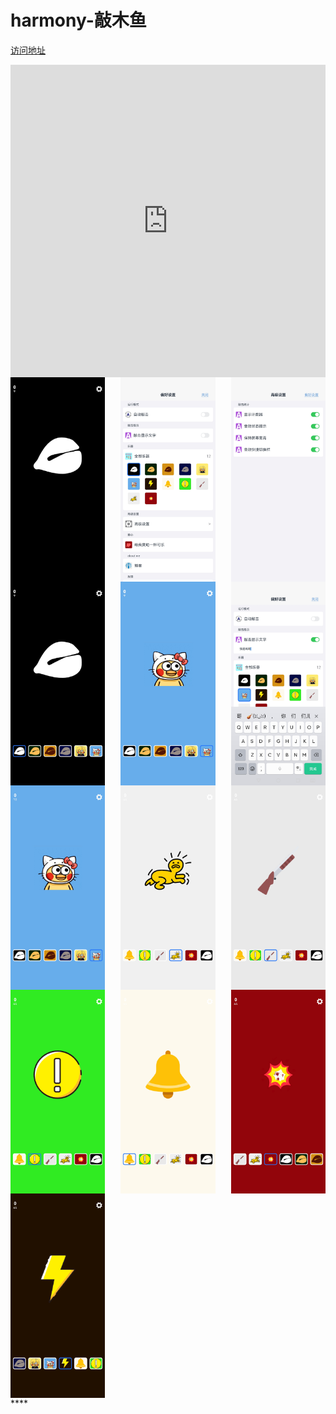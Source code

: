 # harmony-敲木鱼
[访问地址](https://muyu.fbk111.top/)
<div style="width: 100%; height: 500px; overflow: hidden;">
  <iframe src="https://muyu.fbk111.top/" style="border: none; width: 100%; height: 100%;"></iframe>
</div>
<div style="display: flex; flex-wrap: wrap; justify-content: space-between;">
  <img src="./img/1.jpg" alt="1" style="width: 30%;" />
  <img src="./img/2.jpg" alt="2" style="width: 30%;" />
  <img src="./img/3.jpg" alt="3" style="width: 30%;" />
  <img src="./img/4.jpg" alt="4" style="width: 30%;" />
  <img src="./img/5.jpg" alt="5" style="width: 30%;" />
  <img src="./img/6.jpg" alt="6" style="width: 30%;" />
  <img src="./img/7.jpg" alt="7" style="width: 30%;" />
  <img src="./img/8.jpg" alt="8" style="width: 30%;" />
  <img src="./img/9.jpg" alt="9" style="width: 30%;" />
  <img src="./img/10.jpg" alt="10" style="width: 30%;" />
  <img src="./img/11.jpg" alt="11" style="width: 30%;" />
  <img src="./img/12.jpg" alt="12" style="width: 30%;" />
  <img src="./img/13.jpg" alt="13" style="width: 30%;" />
</div>****
